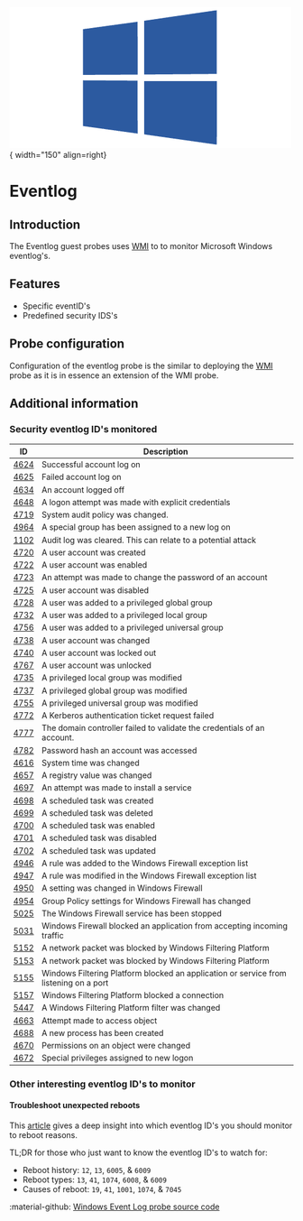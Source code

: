 ![wmi-probe](../../../images/probe_wmi.png){ width="150" align=right}

# Eventlog

## Introduction

The Eventlog guest probes uses [WMI](./index.md) to to monitor Microsoft Windows eventlog's.

## Features

* Specific eventID's
* Predefined security IDS's

## Probe configuration

Configuration of the eventlog probe is the similar to deploying the [WMI](index.md) probe as it is in essence an extension of the WMI probe.

## Additional information

### Security eventlog ID's monitored

ID                                                                                               | Description
-------------------------------------------------------------------------------------------------|--------------------------------------------------------------------------------
[4624](https://www.ultimatewindowssecurity.com/securitylog/encyclopedia/event.aspx?eventid=4624) | Successful account log on
[4625](https://www.ultimatewindowssecurity.com/securitylog/encyclopedia/event.aspx?eventid=4625) | Failed account log on
[4634](https://www.ultimatewindowssecurity.com/securitylog/encyclopedia/event.aspx?eventid=4634) | An account logged off
[4648](https://www.ultimatewindowssecurity.com/securitylog/encyclopedia/event.aspx?eventid=4648) | A logon attempt was made with explicit credentials
[4719](https://www.ultimatewindowssecurity.com/securitylog/encyclopedia/event.aspx?eventid=4719) | System audit policy was changed.
[4964](https://www.ultimatewindowssecurity.com/securitylog/encyclopedia/event.aspx?eventid=4964) | A special group has been assigned to a new log on
[1102](https://www.ultimatewindowssecurity.com/securitylog/encyclopedia/event.aspx?eventid=1102) | Audit log was cleared. This can relate to a potential attack
[4720](https://www.ultimatewindowssecurity.com/securitylog/encyclopedia/event.aspx?eventid=4720) | A user account was created
[4722](https://www.ultimatewindowssecurity.com/securitylog/encyclopedia/event.aspx?eventid=4722) | A user account was enabled
[4723](https://www.ultimatewindowssecurity.com/securitylog/encyclopedia/event.aspx?eventid=4723) | An attempt was made to change the password of an account
[4725](https://www.ultimatewindowssecurity.com/securitylog/encyclopedia/event.aspx?eventid=4725) | A user account was disabled
[4728](https://www.ultimatewindowssecurity.com/securitylog/encyclopedia/event.aspx?eventid=4728) | A user was added to a privileged global group
[4732](https://www.ultimatewindowssecurity.com/securitylog/encyclopedia/event.aspx?eventid=4732) | A user was added to a privileged local group
[4756](https://www.ultimatewindowssecurity.com/securitylog/encyclopedia/event.aspx?eventid=4756) | A user was added to a privileged universal group
[4738](https://www.ultimatewindowssecurity.com/securitylog/encyclopedia/event.aspx?eventid=4738) | A user account was changed
[4740](https://www.ultimatewindowssecurity.com/securitylog/encyclopedia/event.aspx?eventid=4740) | A user account was locked out
[4767](https://www.ultimatewindowssecurity.com/securitylog/encyclopedia/event.aspx?eventid=4767) | A user account was unlocked
[4735](https://www.ultimatewindowssecurity.com/securitylog/encyclopedia/event.aspx?eventid=4735) | A privileged local group was modified
[4737](https://www.ultimatewindowssecurity.com/securitylog/encyclopedia/event.aspx?eventid=4737) | A privileged global group was modified
[4755](https://www.ultimatewindowssecurity.com/securitylog/encyclopedia/event.aspx?eventid=4755) | A privileged universal group was modified
[4772](https://www.ultimatewindowssecurity.com/securitylog/encyclopedia/event.aspx?eventid=4772) | A Kerberos authentication ticket request failed
[4777](https://www.ultimatewindowssecurity.com/securitylog/encyclopedia/event.aspx?eventid=4777) | The domain controller failed to validate the credentials of an account.
[4782](https://www.ultimatewindowssecurity.com/securitylog/encyclopedia/event.aspx?eventid=4782) | Password hash an account was accessed
[4616](https://www.ultimatewindowssecurity.com/securitylog/encyclopedia/event.aspx?eventid=4616) | System time was changed
[4657](https://www.ultimatewindowssecurity.com/securitylog/encyclopedia/event.aspx?eventid=4657) | A registry value was changed
[4697](https://www.ultimatewindowssecurity.com/securitylog/encyclopedia/event.aspx?eventid=4697) | An attempt was made to install a service
[4698](https://www.ultimatewindowssecurity.com/securitylog/encyclopedia/event.aspx?eventid=4698) | A scheduled task was created
[4699](https://www.ultimatewindowssecurity.com/securitylog/encyclopedia/event.aspx?eventid=4699) | A scheduled task was deleted
[4700](https://www.ultimatewindowssecurity.com/securitylog/encyclopedia/event.aspx?eventid=4700) | A scheduled task was enabled
[4701](https://www.ultimatewindowssecurity.com/securitylog/encyclopedia/event.aspx?eventid=4701) | A scheduled task was disabled
[4702](https://www.ultimatewindowssecurity.com/securitylog/encyclopedia/event.aspx?eventid=4702) | A scheduled task was updated
[4946](https://www.ultimatewindowssecurity.com/securitylog/encyclopedia/event.aspx?eventid=4946) | A rule was added to the Windows Firewall exception list
[4947](https://www.ultimatewindowssecurity.com/securitylog/encyclopedia/event.aspx?eventid=4947) | A rule was modified in the Windows Firewall exception list
[4950](https://www.ultimatewindowssecurity.com/securitylog/encyclopedia/event.aspx?eventid=4950) | A setting was changed in Windows Firewall
[4954](https://www.ultimatewindowssecurity.com/securitylog/encyclopedia/event.aspx?eventid=4954) | Group Policy settings for Windows Firewall has changed
[5025](https://www.ultimatewindowssecurity.com/securitylog/encyclopedia/event.aspx?eventid=5025) | The Windows Firewall service has been stopped
[5031](https://www.ultimatewindowssecurity.com/securitylog/encyclopedia/event.aspx?eventid=5031) | Windows Firewall blocked an application from accepting incoming traffic
[5152](https://www.ultimatewindowssecurity.com/securitylog/encyclopedia/event.aspx?eventid=5152) | A network packet was blocked by Windows Filtering Platform
[5153](https://www.ultimatewindowssecurity.com/securitylog/encyclopedia/event.aspx?eventid=5153) | A network packet was blocked by Windows Filtering Platform
[5155](https://www.ultimatewindowssecurity.com/securitylog/encyclopedia/event.aspx?eventid=5155) | Windows Filtering Platform blocked an application or service from listening on a port
[5157](https://www.ultimatewindowssecurity.com/securitylog/encyclopedia/event.aspx?eventid=5157) | Windows Filtering Platform blocked a connection
[5447](https://www.ultimatewindowssecurity.com/securitylog/encyclopedia/event.aspx?eventid=5447) | A Windows Filtering Platform filter was changed
[4663](https://www.ultimatewindowssecurity.com/securitylog/encyclopedia/event.aspx?eventid=4663) | Attempt made to access object
[4688](https://www.ultimatewindowssecurity.com/securitylog/encyclopedia/event.aspx?eventid=4688) | A new process has been created
[4670](https://www.ultimatewindowssecurity.com/securitylog/encyclopedia/event.aspx?eventid=4670) | Permissions on an object were changed
[4672](https://www.ultimatewindowssecurity.com/securitylog/encyclopedia/event.aspx?eventid=4672) | Special privileges assigned to new logon

### Other interesting eventlog ID's to monitor

#### Troubleshoot unexpected reboots

This [article](https://learn.microsoft.com/en-us/troubleshoot/windows-server/performance/troubleshoot-unexpected-reboots-system-event-logs) gives a deep insight into which eventlog ID's you should monitor to reboot reasons.

TL;DR for those who just want to know the eventlog ID's to watch for:

- Reboot history: `12`, `13`, `6005`, & `6009`
- Reboot types: `13`, `41`, `1074`, `6008`, & `6009` 
- Causes of reboot: `19`, `41`, `1001`, `1074`, & `7045` 



:material-github: [Windows Event Log probe source code](https://github.com/infrasonar/eventlog-probe)